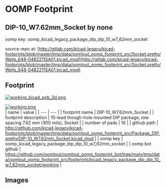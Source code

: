 # OOMP Footprint  
## DIP-10_W7.62mm_Socket  by none  
  
oomp key: oomp_kicad_legacy_package_dip_dip_10_w7_62mm_socket  
  
source repo at: [http://gitlab.com/kicad-legacy/kicad-footprints/blob/master/tmp/data/oomlout_oomp_footprint_src/Socket.pretty/Wells_648-0482211SA01.kicad_mod](http://gitlab.com/kicad-legacy/kicad-footprints/blob/master/tmp/data/oomlout_oomp_footprint_src/Socket.pretty/Wells_648-0482211SA01.kicad_mod)  
## Footprint  
  
[![working_kicad_pcb_3d.png](working_kicad_pcb_3d_600.png)](working_kicad_pcb_3d.png)  
  
[![working.png](working_600.png)](working.png)  
| name | value | 
| --- | --- | 
| footprint name | DIP-10_W7.62mm_Socket | 
| footprint description | 10-lead though-hole mounted DIP package, row spacing 7.62 mm (300 mils), Socket | 
| number of pads | 10 | 
| github path | http://github.com/kicad-legacy/kicad-footprints/blob/master/tmp/data/oomlout_oomp_footprint_src/Package_DIP.pretty/DIP-10_W7.62mm_Socket.kicad_mod | 
| oomp key | oomp_kicad_legacy_package_dip_dip_10_w7_62mm_socket | 
| oomp bot github | https://github.com/oomlout/oomlout_oomp_footprint_bot/tree/main/tmp/data/oomlout_oomp_footprint_src/footprints/kicad_legacy_package_dip_dip_10_w7_62mm_socket/working | 
## Images  
